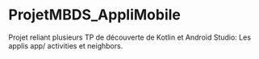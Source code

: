 # ProjetMBDS_AppliMobile
 
Projet reliant plusieurs TP de découverte de Kotlin et Android Studio:
Les applis app/ activities et neighbors.
